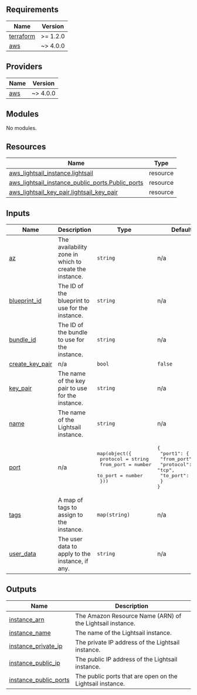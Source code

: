 <!-- BEGIN_TF_DOCS -->
## Requirements

| Name | Version |
|------|---------|
| <a name="requirement_terraform"></a> [terraform](#requirement\_terraform) | >= 1.2.0 |
| <a name="requirement_aws"></a> [aws](#requirement\_aws) | ~> 4.0.0 |

## Providers

| Name | Version |
|------|---------|
| <a name="provider_aws"></a> [aws](#provider\_aws) | ~> 4.0.0 |

## Modules

No modules.

## Resources

| Name | Type |
|------|------|
| [aws_lightsail_instance.lightsail](https://registry.terraform.io/providers/hashicorp/aws/latest/docs/resources/lightsail_instance) | resource |
| [aws_lightsail_instance_public_ports.Public_ports](https://registry.terraform.io/providers/hashicorp/aws/latest/docs/resources/lightsail_instance_public_ports) | resource |
| [aws_lightsail_key_pair.lightsail_key_pair](https://registry.terraform.io/providers/hashicorp/aws/latest/docs/resources/lightsail_key_pair) | resource |

## Inputs

| Name | Description | Type | Default | Required |
|------|-------------|------|---------|:--------:|
| <a name="input_az"></a> [az](#input\_az) | The availability zone in which to create the instance. | `string` | n/a | yes |
| <a name="input_blueprint_id"></a> [blueprint\_id](#input\_blueprint\_id) | The ID of the blueprint to use for the instance. | `string` | n/a | yes |
| <a name="input_bundle_id"></a> [bundle\_id](#input\_bundle\_id) | The ID of the bundle to use for the instance. | `string` | n/a | yes |
| <a name="input_create_key_pair"></a> [create\_key\_pair](#input\_create\_key\_pair) | n/a | `bool` | `false` | no |
| <a name="input_key_pair"></a> [key\_pair](#input\_key\_pair) | The name of the key pair to use for the instance. | `string` | n/a | yes |
| <a name="input_name"></a> [name](#input\_name) | The name of the Lightsail instance. | `string` | n/a | yes |
| <a name="input_port"></a> [port](#input\_port) | n/a | <pre>map(object({<br>    protocol  = string<br>    from_port = number<br>    to_port   = number<br>  }))</pre> | <pre>{<br>  "port1": {<br>    "from_port": 80,<br>    "protocol": "tcp",<br>    "to_port": 80<br>  }<br>}</pre> | no |
| <a name="input_tags"></a> [tags](#input\_tags) | A map of tags to assign to the instance. | `map(string)` | n/a | yes |
| <a name="input_user_data"></a> [user\_data](#input\_user\_data) | The user data to apply to the instance, if any. | `string` | n/a | yes |

## Outputs

| Name | Description |
|------|-------------|
| <a name="output_instance_arn"></a> [instance\_arn](#output\_instance\_arn) | The Amazon Resource Name (ARN) of the Lightsail instance. |
| <a name="output_instance_name"></a> [instance\_name](#output\_instance\_name) | The name of the Lightsail instance. |
| <a name="output_instance_private_ip"></a> [instance\_private\_ip](#output\_instance\_private\_ip) | The private IP address of the Lightsail instance. |
| <a name="output_instance_public_ip"></a> [instance\_public\_ip](#output\_instance\_public\_ip) | The public IP address of the Lightsail instance. |
| <a name="output_instance_public_ports"></a> [instance\_public\_ports](#output\_instance\_public\_ports) | The public ports that are open on the Lightsail instance. |
<!-- END_TF_DOCS -->